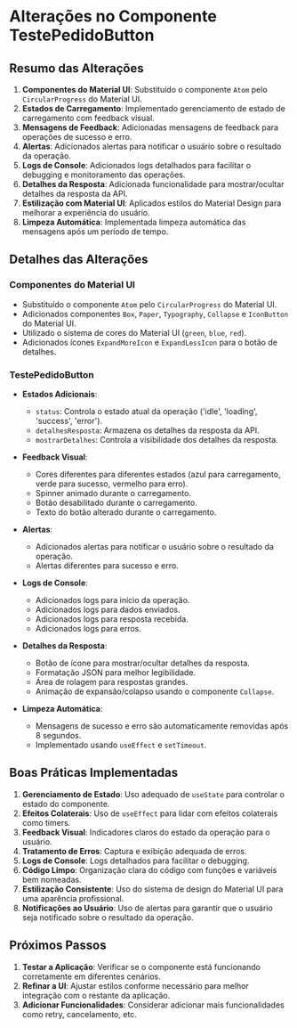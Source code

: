 # Alterações no Componente TestePedidoButton

## Resumo das Alterações

1. **Componentes do Material UI**: Substituído o componente `Atom` pelo `CircularProgress` do Material UI.
2. **Estados de Carregamento**: Implementado gerenciamento de estado de carregamento com feedback visual.
3. **Mensagens de Feedback**: Adicionadas mensagens de feedback para operações de sucesso e erro.
4. **Alertas**: Adicionados alertas para notificar o usuário sobre o resultado da operação.
5. **Logs de Console**: Adicionados logs detalhados para facilitar o debugging e monitoramento das operações.
6. **Detalhes da Resposta**: Adicionada funcionalidade para mostrar/ocultar detalhes da resposta da API.
7. **Estilização com Material UI**: Aplicados estilos do Material Design para melhorar a experiência do usuário.
8. **Limpeza Automática**: Implementada limpeza automática das mensagens após um período de tempo.

## Detalhes das Alterações

### Componentes do Material UI

- Substituído o componente `Atom` pelo `CircularProgress` do Material UI.
- Adicionados componentes `Box`, `Paper`, `Typography`, `Collapse` e `IconButton` do Material UI.
- Utilizado o sistema de cores do Material UI (`green`, `blue`, `red`).
- Adicionados ícones `ExpandMoreIcon` e `ExpandLessIcon` para o botão de detalhes.

### TestePedidoButton

- **Estados Adicionais**:
  - `status`: Controla o estado atual da operação ('idle', 'loading', 'success', 'error').
  - `detalhesResposta`: Armazena os detalhes da resposta da API.
  - `mostrarDetalhes`: Controla a visibilidade dos detalhes da resposta.

- **Feedback Visual**:
  - Cores diferentes para diferentes estados (azul para carregamento, verde para sucesso, vermelho para erro).
  - Spinner animado durante o carregamento.
  - Botão desabilitado durante o carregamento.
  - Texto do botão alterado durante o carregamento.

- **Alertas**:
  - Adicionados alertas para notificar o usuário sobre o resultado da operação.
  - Alertas diferentes para sucesso e erro.

- **Logs de Console**:
  - Adicionados logs para início da operação.
  - Adicionados logs para dados enviados.
  - Adicionados logs para resposta recebida.
  - Adicionados logs para erros.

- **Detalhes da Resposta**:
  - Botão de ícone para mostrar/ocultar detalhes da resposta.
  - Formatação JSON para melhor legibilidade.
  - Área de rolagem para respostas grandes.
  - Animação de expansão/colapso usando o componente `Collapse`.

- **Limpeza Automática**:
  - Mensagens de sucesso e erro são automaticamente removidas após 8 segundos.
  - Implementado usando `useEffect` e `setTimeout`.

## Boas Práticas Implementadas

1. **Gerenciamento de Estado**: Uso adequado de `useState` para controlar o estado do componente.
2. **Efeitos Colaterais**: Uso de `useEffect` para lidar com efeitos colaterais como timers.
3. **Feedback Visual**: Indicadores claros do estado da operação para o usuário.
4. **Tratamento de Erros**: Captura e exibição adequada de erros.
5. **Logs de Console**: Logs detalhados para facilitar o debugging.
6. **Código Limpo**: Organização clara do código com funções e variáveis bem nomeadas.
7. **Estilização Consistente**: Uso do sistema de design do Material UI para uma aparência profissional.
8. **Notificações ao Usuário**: Uso de alertas para garantir que o usuário seja notificado sobre o resultado da operação.

## Próximos Passos

1. **Testar a Aplicação**: Verificar se o componente está funcionando corretamente em diferentes cenários.
2. **Refinar a UI**: Ajustar estilos conforme necessário para melhor integração com o restante da aplicação.
3. **Adicionar Funcionalidades**: Considerar adicionar mais funcionalidades como retry, cancelamento, etc. 